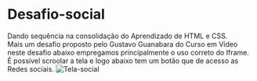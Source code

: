 # Desafio-social
Dando sequência na consolidação do Aprendizado de HTML e CSS.<br>
Mais um desafio proposto pelo Gustavo Guanabara do Curso em Vídeo neste desafio abaixo empregamos principalmente o uso correto do Iframe. 
É possível scroolar a tela e logo abaixo tem um botão que de acesso as Redes sociais.
![Tela-social](https://github.com/Ivan-Snts/Desafio-social/assets/67763923/23d48b08-efa6-41c2-a5a9-b106189ee0b4)
